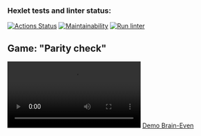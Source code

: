 ### Hexlet tests and linter status:
[![Actions Status](https://github.com/toridnc/php-project-lvl1/workflows/hexlet-check/badge.svg)](https://github.com/toridnc/php-project-lvl1/actions) [![Maintainability](https://api.codeclimate.com/v1/badges/a99a88d28ad37a79dbf6/maintainability)](https://codeclimate.com/github/codeclimate/codeclimate/maintainability) [![Run linter](https://github.com/toridnc/php-project-lvl1/actions/workflows/run-linter.yml/badge.svg)](https://github.com/toridnc/php-project-lvl1/actions)

<h2>Game: "Parity check"</h2>
<video>
 <source src="https://asciinema.org/a/ud419bpvVnMvIeiw5VV7rBw3a">
</video>
<a href="https://asciinema.org/a/ud419bpvVnMvIeiw5VV7rBw3a">Demo Brain-Even</a>

